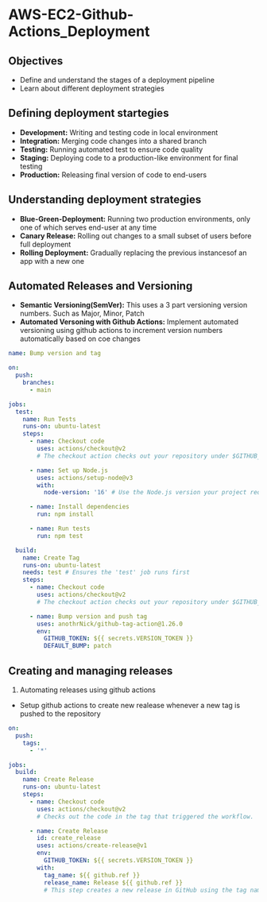# AWS-EC2-Github-Actions_Deployment

## Objectives

- Define and understand the stages of a deployment pipeline
- Learn about different deployment strategies

## Defining deployment startegies

- **Development:** Writing and testing code in local environment
- **Integration:** Merging code changes into a shared branch
- **Testing:** Running automated test to ensure code quality
- **Staging:** Deploying code to a production-like environment for final testing
- **Production:** Releasing final version of code to end-users

## Understanding deployment strategies

- **Blue-Green-Deployment:** Running two production environments, only one of which serves end-user at any time
- **Canary Release:** Rolling out changes to a small subset of users before full deployment
- **Rolling Deployment:** Gradually replacing the previous instancesof an app with a new one

## Automated Releases and Versioning

- **Semantic Versioning(SemVer):** This uses a 3 part versioning version numbers. Such as Major, Minor, Patch
- **Automated Versoning with Github Actions:** Implement automated versioning using github actions to increment version numbers automatically based on coe changes

```yaml
name: Bump version and tag

on:
  push:
    branches:
      - main

jobs:
  test:
    name: Run Tests
    runs-on: ubuntu-latest
    steps:
      - name: Checkout code
        uses: actions/checkout@v2
        # The checkout action checks out your repository under $GITHUB_WORKSPACE, so your workflow can access it.

      - name: Set up Node.js
        uses: actions/setup-node@v3
        with:
          node-version: '16' # Use the Node.js version your project requires

      - name: Install dependencies
        run: npm install

      - name: Run tests
        run: npm test

  build:
    name: Create Tag
    runs-on: ubuntu-latest
    needs: test # Ensures the 'test' job runs first
    steps:
      - name: Checkout code
        uses: actions/checkout@v2
        # The checkout action checks out your repository under $GITHUB_WORKSPACE, so your workflow can access it.

      - name: Bump version and push tag
        uses: anothrNick/github-tag-action@1.26.0
        env:
          GITHUB_TOKEN: ${{ secrets.VERSION_TOKEN }}
          DEFAULT_BUMP: patch


```

## Creating and managing releases

1. Automating releases using github actions

- Setup github actions to create new realease whenever a new tag is pushed to the repository

```yaml
on:
  push:
    tags:
      - '*'

jobs:
  build:
    name: Create Release
    runs-on: ubuntu-latest
    steps:
      - name: Checkout code
        uses: actions/checkout@v2
        # Checks out the code in the tag that triggered the workflow.

      - name: Create Release
        id: create_release
        uses: actions/create-release@v1
        env:
          GITHUB_TOKEN: ${{ secrets.VERSION_TOKEN }}
        with:
          tag_name: ${{ github.ref }}
          release_name: Release ${{ github.ref }}
          # This step creates a new release in GitHub using the tag name.

```
